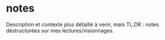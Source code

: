 # notes

Description et contexte plus détaillé à venir, mais TL;DR : notes déstructurées sur mes lectures/visionnages.
